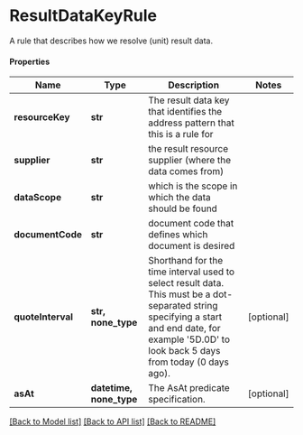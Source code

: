 # ResultDataKeyRule

A rule that describes how we resolve (unit) result data.

#### Properties
Name | Type | Description | Notes
------------ | ------------- | ------------- | -------------
**resourceKey** | **str** | The result data key that identifies the address pattern that this is a rule for | 
**supplier** | **str** | the result resource supplier (where the data comes from) | 
**dataScope** | **str** | which is the scope in which the data should be found | 
**documentCode** | **str** | document code that defines which document is desired | 
**quoteInterval** | **str, none_type** | Shorthand for the time interval used to select result data. This must be a dot-separated string              specifying a start and end date, for example &#x27;5D.0D&#x27; to look back 5 days from today (0 days ago). | [optional] 
**asAt** | **datetime, none_type** | The AsAt predicate specification. | [optional] 

[[Back to Model list]](../README.md#documentation-for-models) [[Back to API list]](../README.md#documentation-for-api-endpoints) [[Back to README]](../README.md)

